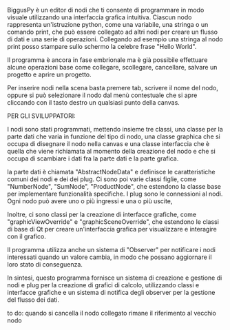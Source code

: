 BiggusPy è un editor di nodi che ti consente di programmare in modo visuale utilizzando una interfaccia 
grafica intuitiva. Ciascun nodo rappresenta un'istruzione python, come una variabile, una stringa o un 
comando print, che può essere collegato ad altri nodi per creare un flusso di dati e una serie di operazioni. 
Collegando ad esempio una stringa al nodo print posso stampare sullo schermo la celebre frase "Hello World".

Il programma è ancora in fase embrionale ma è già possibile effettuare alcune operazioni base come collegare, 
scollegare, cancellare, salvare un progetto e aprire un progetto.

Per inserire nodi nella scena basta premere tab, scrivere il nome del nodo, oppure si può selezionare 
il nodo dal menù contestuale che si apre cliccando con il tasto destro un qualsiasi punto della canvas.


PER GLI SVILUPPATORI:

I nodi sono stati programmati, mettendo insieme tre classi, una classe per la parte dati che varia in funzione 
del tipo di nodo, una classe graphica che si occupa di disegnare il nodo nella canvas e una classe interfaccia 
che è quella che viene richiamata al momento della creazione del nodo e che si occupa di scambiare i dati fra 
la parte dati e la parte grafica.

la parte dati è chiamata "AbstractNodeData" e definisce le caratteristiche comuni dei nodi e dei dei plug. 
Ci sono poi varie classi figlie, come "NumberNode", "SumNode", "ProductNode", che estendono la classe base 
per implementare funzionalità specifiche. I plug sono le connessioni al nodi. Ogni nodo può avere uno o più ingressi 
e una o più uscite,

Inoltre, ci sono classi per la creazione di interfacce grafiche, come "graphicViewOverride" e "graphicSceneOverride", 
che estendono le classi di base di Qt per creare un'interfaccia grafica per visualizzare e interagire con il grafico.

Il programma utilizza anche un sistema di "Observer" per notificare i nodi interessati quando un valore cambia, 
in modo che possano aggiornare il loro stato di conseguenza.

In sintesi, questo programma fornisce un sistema di creazione e gestione di nodi e plug per la creazione 
di grafici di calcolo, utilizzando classi e interfacce grafiche e un sistema di notifica degli observer 
per la gestione del flusso dei dati.

to do:
quando si cancella il nodo collegato rimane il riferimento al vecchio nodo